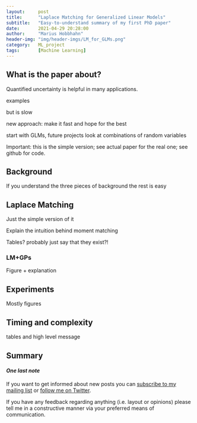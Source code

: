 ```yaml
---
layout:     post
title:      "Laplace Matching for Generalized Linear Models"
subtitle:   "Easy-to-understand summary of my first PhD paper"
date:       2021-04-29 20:28:00
author:     "Marius Hobbhahn"
header-img: "img/header-imgs/LM_for_GLMs.png"
category:   ML_project
tags:       [Machine Learning]
---
```


## **What is the paper about?**

Quantified uncertainty is helpful in many applications. 

examples

but is slow

new approach: make it fast and hope for the best

start with GLMs, future projects look at combinations of random variables

Important: this is the simple version; see actual paper for the real one; see github for code.

## Background 

If you understand the three pieces of background the rest is easy

## Laplace Matching

Just the simple version of it

Explain the intuition behind moment matching

Tables? probably just say that they exist?!

### LM+GPs

Figure + explanation

## Experiments

Mostly figures

## Timing and complexity

tables and high level message

## Summary



#### ***One last note***

If you want to get informed about new posts you can <a href='http://www.mariushobbhahn.com/subscribe/'>subscribe to my mailing list</a> or <a href='https://twitter.com/MariusHobbhahn'>follow me on Twitter</a>.

If you have any feedback regarding anything (i.e. layout or opinions) please tell me in a constructive manner via your preferred means of communication.

